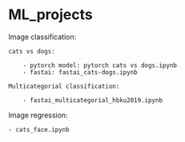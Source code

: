 # ML_projects

Image classification:

    cats vs dogs:
    
        - pytorch model: pytorch cats vs dogs.ipynb
        - fastai: fastai_cats-dogs.ipynb
    
    Multicategorial classification:
    
        - fastai_multicategorial_hbku2019.ipynb
       
Image regression:

    - cats_face.ipynb
    
